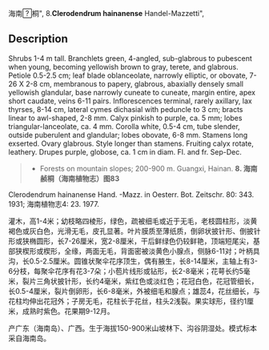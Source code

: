 海南桐",
8.**Clerodendrum hainanense** Handel-Mazzetti",

## Description
Shrubs 1-4 m tall. Branchlets green, 4-angled, sub-glabrous to pubescent when young, becoming yellowish brown to gray, terete, and glabrous. Petiole 0.5-2.5 cm; leaf blade oblanceolate, narrowly elliptic, or obovate, 7-26 X  2-8 cm, membranous to papery, glabrous, abaxially densely small yellowish glandular, base narrowly cuneate to cuneate, margin entire, apex short caudate, veins 6-11 pairs. Inflorescences terminal, rarely axillary, lax thyrses, 8-14 cm, lateral cymes dichasial with peduncle to 3 cm; bracts linear to awl-shaped, 2-8 mm. Calyx pinkish to purple, ca. 5 mm; lobes  triangular-lanceolate,  ca.  4  mm.  Corolla white, 0.5-4 cm, tube slender, outside puberulent and glandular; lobes obovate, 6-8 mm. Stamens long exserted. Ovary glabrous. Style longer than stamens. Fruiting calyx rotate, leathery. Drupes purple, globose, ca. 1 cm in diam. Fl. and fr. Sep-Dec.

> * Forests on mountain slopes; 200-900 m. Guangxi, Hainan.
**8. 海南赪桐（海南植物志）图83**

Clerodendrum hainanense Hand. -Mazz. in Oesterr. Bot. Zeitschr. 80: 343. 1931; 海南植物志4: 23. 1977.

灌木，高1-4米；幼枝略四棱形，绿色，疏被细毛或近于无毛，老枝圆柱形，淡黄褐色或灰白色，光滑无毛，皮孔显著。叶片膜质至薄纸质，倒卵状披针形、倒披针形或狭椭圆形，长7-26厘米，宽2-8厘米，干后鲜绿色仍较鲜艳，顶端短尾尖，基部狭楔形或楔形，全缘，两面无毛，背面密被淡黄色小腺点，侧脉6-11对；叶柄具沟，长0.5-2.5厘米。圆锥状聚伞花序顶生，偶有腋生，长8-14厘米，主轴上有3-6分枝，每聚伞花序有花3-7朵；小苞片线形或钻形，长2-8毫米；花萼长约5毫米，裂片三角状披针形，长约4毫米，紫红色或淡红色；花冠白色，花冠管细长，长0.5-4厘米，裂片倒卵形，长6-8毫米，外被细毛和腺点；雄蕊4，花丝细长，与花柱均伸出花冠外；子房无毛，花柱长于花丝，柱头2浅裂。果实球形，径约1厘米，成熟时紫色。花果期9-12月。

产广东（海南岛）、广西。生于海拔150-900米山坡林下、沟谷阴湿处。模式标本采自海南岛。
